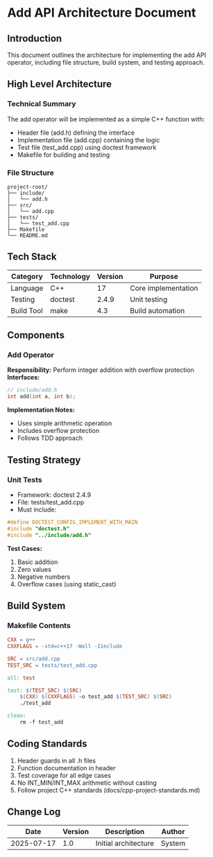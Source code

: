 # Add API Architecture Document

## Introduction
This document outlines the architecture for implementing the add API operator, including file structure, build system, and testing approach.

## High Level Architecture
### Technical Summary
The add operator will be implemented as a simple C++ function with:
- Header file (add.h) defining the interface
- Implementation file (add.cpp) containing the logic
- Test file (test_add.cpp) using doctest framework
- Makefile for building and testing

### File Structure
```plaintext
project-root/
├── include/
│   └── add.h
├── src/
│   └── add.cpp
├── tests/
│   └── test_add.cpp
├── Makefile
└── README.md
```

## Tech Stack
| Category       | Technology | Version | Purpose              |
|----------------|------------|---------|----------------------|
| Language       | C++        | 17      | Core implementation  |
| Testing        | doctest    | 2.4.9   | Unit testing         |
| Build Tool     | make       | 4.3     | Build automation     |

## Components
### Add Operator
**Responsibility:** Perform integer addition with overflow protection  
**Interfaces:**
```c++
// include/add.h
int add(int a, int b);
```

**Implementation Notes:**
- Uses simple arithmetic operation
- Includes overflow protection
- Follows TDD approach

## Testing Strategy
### Unit Tests
- Framework: doctest 2.4.9
- File: tests/test_add.cpp
- Must include:
```c++
#define DOCTEST_CONFIG_IMPLEMENT_WITH_MAIN
#include "doctest.h"
#include "../include/add.h"
```

**Test Cases:**
1. Basic addition
2. Zero values  
3. Negative numbers
4. Overflow cases (using static_cast<long long>)

## Build System
### Makefile Contents
```makefile
CXX = g++
CXXFLAGS = -std=c++17 -Wall -Iinclude

SRC = src/add.cpp
TEST_SRC = tests/test_add.cpp

all: test

test: $(TEST_SRC) $(SRC)
	$(CXX) $(CXXFLAGS) -o test_add $(TEST_SRC) $(SRC)
	./test_add

clean:
	rm -f test_add
```

## Coding Standards
1. Header guards in all .h files
2. Function documentation in header
3. Test coverage for all edge cases
4. No INT_MIN/INT_MAX arithmetic without casting
5. Follow project C++ standards (docs/cpp-project-standards.md)

## Change Log
| Date       | Version | Description          | Author |
|------------|---------|----------------------|--------|
| 2025-07-17 | 1.0     | Initial architecture | System |